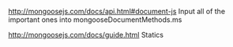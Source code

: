 http://mongoosejs.com/docs/api.html#document-js
	Input all of the important ones into mongooseDocumentMethods.ms

http://mongoosejs.com/docs/guide.html
	Statics